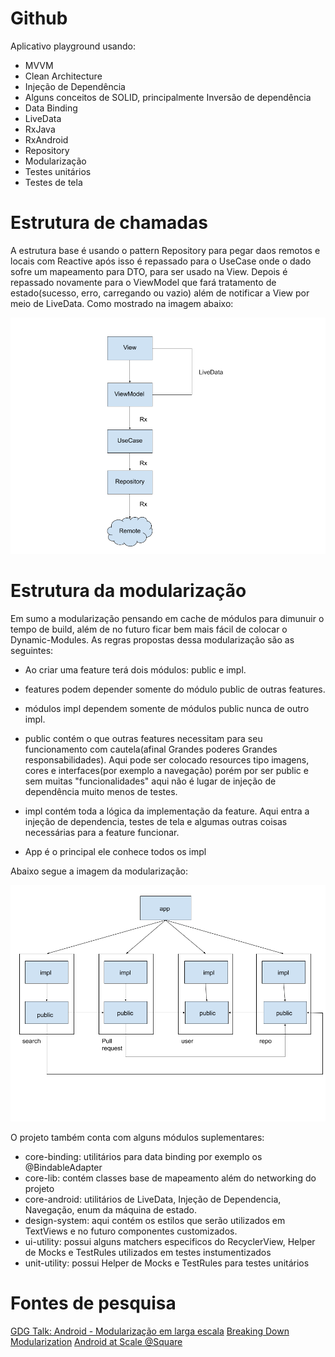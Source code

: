 # Github

Aplicativo playground usando:

- MVVM
- Clean Architecture
- Injeção de Dependência
- Alguns conceitos de SOLID, principalmente Inversão de dependência
- Data Binding
- LiveData
- RxJava
- RxAndroid
- Repository
- Modularização
- Testes unitários
- Testes de tela

# Estrutura de chamadas

A estrutura base é usando o pattern Repository para pegar daos remotos e locais com Reactive 
após isso é repassado para o UseCase onde o dado sofre um mapeamento para DTO, para ser usado 
na View. Depois é repassado novamente para o ViewModel que fará tratamento de 
estado(sucesso, erro, carregando ou vazio) além de notificar a View por meio de LiveData. 
Como mostrado na imagem abaixo:

![chamadas](https://raw.githubusercontent.com/vfernandess/Github/master/base.png)


# Estrutura da modularização

Em sumo a modularização pensando em cache de módulos para dimunuir o tempo de build, além de no 
futuro ficar bem mais fácil de colocar o Dynamic-Modules. 
As regras propostas dessa modularização são as seguintes:

- Ao criar uma feature terá dois módulos: public e impl.

- features podem depender somente do módulo public de outras features.
    
- módulos impl dependem somente de módulos public nunca de outro impl.
    
- public contém o que outras features necessitam para seu funcionamento
com cautela(afinal Grandes poderes Grandes responsabilidades). Aqui pode ser colocado resources
tipo imagens, cores e interfaces(por exemplo a navegação) porém por ser public e sem muitas "funcionalidades"
aqui não é lugar de injeção de dependência muito menos de testes.
      
- impl contém toda a lógica da implementação da feature.
Aqui entra a injeção de dependencia, testes de tela e algumas outras coisas necessárias para a feature funcionar.
      
- App é o principal ele conhece todos os impl

Abaixo segue a imagem da modularização:

![modularização](https://raw.githubusercontent.com/vfernandess/Github/master/modularization.png)

O projeto também conta com alguns módulos suplementares:
    
- core-binding: utilitários para data binding por exemplo os @BindableAdapter
- core-lib: contém classes base de mapeamento além do networking do projeto
- core-android: utilitários de LiveData, Injeção de Dependencia, Navegação, enum da máquina de estado.
- design-system: aqui contém os estilos que serão utilizados em TextViews e no futuro
componentes customizados.
- ui-utility: possui alguns matchers especificos do RecyclerView, Helper de Mocks e TestRules
utilizados em testes instumentizados
- unit-utility: possui Helper de Mocks e TestRules para testes unitários
    
# Fontes de pesquisa

[GDG Talk: Android - Modularização em larga escala](https://www.youtube.com/watch?v=UFmmcUvWoI0)
[Breaking Down Modularization](https://www.droidcon.com/media-detail?video=380844229)
[Android at Scale @Square](https://www.droidcon.com/media-detail?video=380843878)
    

